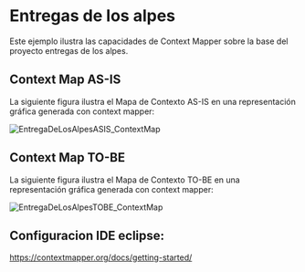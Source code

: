 # Entregas de los alpes
Este ejemplo ilustra las capacidades de Context Mapper sobre la base del proyecto entregas de los alpes.

## Context Map AS-IS
La siguiente figura ilustra el Mapa de Contexto AS-IS en una representación gráfica generada con context mapper:

![EntregaDeLosAlpesASIS_ContextMap](https://user-images.githubusercontent.com/78636377/217437256-ebfa4c4a-572e-435a-9c78-70fba6338e83.png)

## Context Map TO-BE

La siguiente figura ilustra el Mapa de Contexto TO-BE en una representación gráfica generada con context mapper:

![EntregaDeLosAlpesTOBE_ContextMap](https://user-images.githubusercontent.com/78636377/217437348-9a671e75-2886-48d9-bc70-9a79c3b85f7b.png)

## Configuracion IDE eclipse:

https://contextmapper.org/docs/getting-started/
